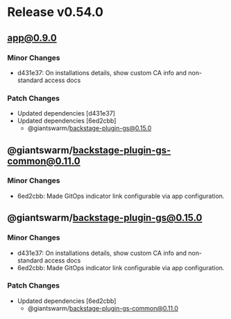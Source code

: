 # Release v0.54.0

## app@0.9.0

### Minor Changes

- d431e37: On installations details, show custom CA info and non-standard access docs

### Patch Changes

- Updated dependencies [d431e37]
- Updated dependencies [6ed2cbb]
  - @giantswarm/backstage-plugin-gs@0.15.0

## @giantswarm/backstage-plugin-gs-common@0.11.0

### Minor Changes

- 6ed2cbb: Made GitOps indicator link configurable via app configuration.

## @giantswarm/backstage-plugin-gs@0.15.0

### Minor Changes

- d431e37: On installations details, show custom CA info and non-standard access docs
- 6ed2cbb: Made GitOps indicator link configurable via app configuration.

### Patch Changes

- Updated dependencies [6ed2cbb]
  - @giantswarm/backstage-plugin-gs-common@0.11.0
